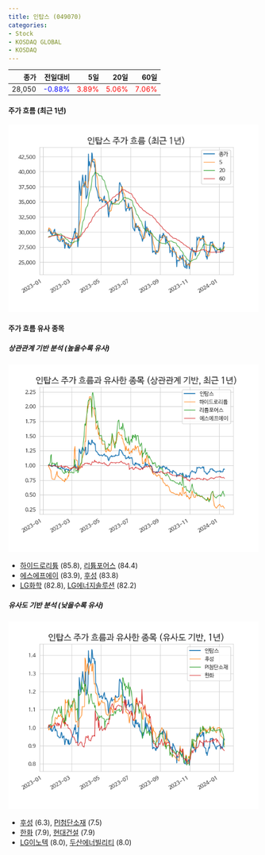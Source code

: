 ```yaml
---
title: 인탑스 (049070)
categories:
- Stock
- KOSDAQ GLOBAL
- KOSDAQ
---
```


|종가|전일대비|5일|20일|60일|
|---:|-------:|--:|---:|---:|
|28,050|<span style="color: blue">-0.88%</span>|<span style="color: red">3.89%</span>|<span style="color: red">5.06%</span>|<span style="color: red">7.06%</span>|

<!-- more -->


#### 주가 흐름 (최근 1년)
![049070](/assets/images/stock/049070.png)


#### 주가 흐름 유사 종목


##### 상관관계 기반 분석 (높을수록 유사)
![049070](/assets/images/stock/049070_corr.png)
- [하이드로리튬](/101670/) (85.8), [리튬포어스](/073570/) (84.4)
- [에스에프에이](/056190/) (83.9), [후성](/093370/) (83.8)
- [LG화학](/051910/) (82.8), [LG에너지솔루션](/373220/) (82.2)


##### 유사도 기반 분석 (낮을수록 유사)	
![049070](/assets/images/stock/049070_sim.png)
- [후성](/093370/) (6.3), [PI첨단소재](/178920/) (7.5)
- [한화](/000880/) (7.9), [현대건설](/000720/) (7.9)
- [LG이노텍](/011070/) (8.0), [두산에너빌리티](/034020/) (8.0)
